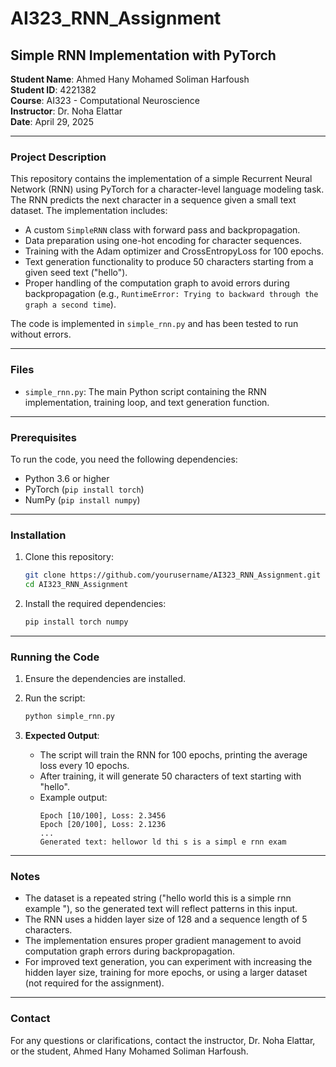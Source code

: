 # AI323_RNN_Assignment

## Simple RNN Implementation with PyTorch

**Student Name**: Ahmed Hany Mohamed Soliman Harfoush  
**Student ID**: 4221382  
**Course**: AI323 - Computational Neuroscience  
**Instructor**: Dr. Noha Elattar  
**Date**: April 29, 2025

---

### Project Description

This repository contains the implementation of a simple Recurrent Neural Network (RNN) using PyTorch for a character-level language modeling task. The RNN predicts the next character in a sequence given a small text dataset. The implementation includes:

- A custom `SimpleRNN` class with forward pass and backpropagation.
- Data preparation using one-hot encoding for character sequences.
- Training with the Adam optimizer and CrossEntropyLoss for 100 epochs.
- Text generation functionality to produce 50 characters starting from a given seed text ("hello").
- Proper handling of the computation graph to avoid errors during backpropagation (e.g., `RuntimeError: Trying to backward through the graph a second time`).

The code is implemented in `simple_rnn.py` and has been tested to run without errors.

---

### Files

- `simple_rnn.py`: The main Python script containing the RNN implementation, training loop, and text generation function.

---

### Prerequisites

To run the code, you need the following dependencies:

- Python 3.6 or higher
- PyTorch (`pip install torch`)
- NumPy (`pip install numpy`)

---

### Installation

1. Clone this repository:
   ```bash
   git clone https://github.com/yourusername/AI323_RNN_Assignment.git
   cd AI323_RNN_Assignment
   ```

2. Install the required dependencies:
   ```bash
   pip install torch numpy
   ```

---

### Running the Code

1. Ensure the dependencies are installed.
2. Run the script:
   ```bash
   python simple_rnn.py
   ```

3. **Expected Output**:
   - The script will train the RNN for 100 epochs, printing the average loss every 10 epochs.
   - After training, it will generate 50 characters of text starting with "hello".
   - Example output:
     ```
     Epoch [10/100], Loss: 2.3456
     Epoch [20/100], Loss: 2.1236
     ...
     Generated text: hellowor ld thi s is a simpl e rnn exam
     ```

---

### Notes

- The dataset is a repeated string ("hello world this is a simple rnn example "), so the generated text will reflect patterns in this input.
- The RNN uses a hidden layer size of 128 and a sequence length of 5 characters.
- The implementation ensures proper gradient management to avoid computation graph errors during backpropagation.
- For improved text generation, you can experiment with increasing the hidden layer size, training for more epochs, or using a larger dataset (not required for the assignment).

---

### Contact

For any questions or clarifications, contact the instructor, Dr. Noha Elattar, or the student, Ahmed Hany Mohamed Soliman Harfoush.
